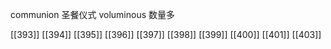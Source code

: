 




communion 圣餐仪式
voluminous 数量多

[[393]]
[[394]]
[[395]]
[[396]]
[[397]]
[[398]]
[[399]]
[[400]]
[[401]]
[[403]]